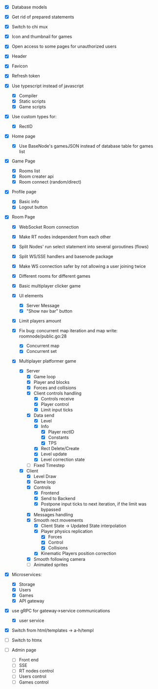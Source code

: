 - [X] Database models
- [X] Get rid of prepared statements
- [X] Switch to chi mux
- [X] Icon and thumbnail for games
- [X] Open access to some pages for unauthorized users
- [X] Header
- [X] Favicon
- [X] Refresh token
- [X] Use typescript instead of javascript
    - [X] Compiler
    - [X] Static scripts
    - [X] Game scripts
    
- [X] Use custom types for:
    - [X] RectID

- [X] Home page
    - [X] Use BaseNode's gamesJSON instead of database table for games list

- [X] Game Page
    - [X] Rooms list
    - [X] Room creater api
    - [X] Room connect (random/direct)

- [X] Profile page
    - [X] Basic info
    - [X] Logout button

- [X] Room Page
    - [X] WebSocket Room connection
    - [X] Make RT nodes independent from each other
    - [X] Split Nodes' run select statement into several goroutines (flows)
    - [X] Split WS/SSE handlers and basenode package
    - [X] Make WS connection safer by not allowing a user joining twice
    - [X] Different rooms for different games
    - [X] Basic multiplayer clicker game
    - [X] UI elements
        - [X] Server Message
        - [X] "Show nav bar" button
    - [X] Limit players amount

    - [X] Fix bug: concurrent map iteration and map write: roomnode/public.go:28
        - [X] Concurrent map
        - [X] Concurrent set

    - [X] Multiplayer platformer game
        - [X] Server
            - [X] Game loop
            - [X] Player and blocks
            - [X] Forces and collisions
            - [X] Client controls handling
                - [X] Controls receive
                - [X] Player control
                - [X] Limit input ticks
            - [X] Data send
                - [X] Level
                - [X] Info
                    - [X] Player rectID
                    - [X] Constants
                    - [X] TPS
                - [X] Rect Delete/Create
                - [X] Level update
                - [X] Level correction state
            - [ ] Fixed Timestep

        - [X] Client
            - [X] Level Draw
            - [X] Game loop
            - [X] Controls
                - [X] Frontend
                - [X] Send to Backend
                - [X] Postpone input ticks to next iteration, if the limit was bypassed
            - [X] Messages handling
            - [X] Smooth rect movements
                - [X] Client State -> Updated State interpolation
                - [X] Player physics replication
                    - [X] Forces
                    - [X] Control
                    - [X] Collisions
                - [X] Kinematic Players position correction
            - [X] Smooth following camera
            - [ ] Animated sprites

- [X] Microservices:
    - [X] Storage
    - [X] Users
    - [X] Games
    - [X] API gateway

- [X] use gRPC for gateway->service communications
    - [X] user service

- [X] Switch from html/templates -> a-h/templ
- [ ] Switch to htmx

- [ ] Admin page
    - [ ] Front end
    - [ ] SSE
    - [ ] RT nodes control
    - [ ] Users control
    - [ ] Games control